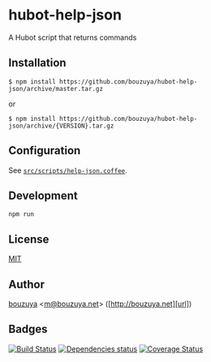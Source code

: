 # hubot-help-json

A Hubot script that returns commands

## Installation

    $ npm install https://github.com/bouzuya/hubot-help-json/archive/master.tar.gz

or

    $ npm install https://github.com/bouzuya/hubot-help-json/archive/{VERSION}.tar.gz

## Configuration

See [`src/scripts/help-json.coffee`](src/scripts/help-json.coffee).

## Development

`npm run`

## License

[MIT](LICENSE)

## Author

[bouzuya][user] &lt;[m@bouzuya.net][mail]&gt; ([http://bouzuya.net][url])

## Badges

[![Build Status][travis-badge]][travis]
[![Dependencies status][david-dm-badge]][david-dm]
[![Coverage Status][coveralls-badge]][coveralls]

[travis]: https://travis-ci.org/bouzuya/hubot-help-json
[travis-badge]: https://travis-ci.org/bouzuya/hubot-help-json.svg?branch=master
[david-dm]: https://david-dm.org/bouzuya/hubot-help-json
[david-dm-badge]: https://david-dm.org/bouzuya/hubot-help-json.png
[coveralls]: https://coveralls.io/r/bouzuya/hubot-help-json
[coveralls-badge]: https://img.shields.io/coveralls/bouzuya/hubot-help-json.svg
[user]: https://github.com/bouzuya
[mail]: mailto:m@bouzuya.net
[url]: http://bouzuya.net
